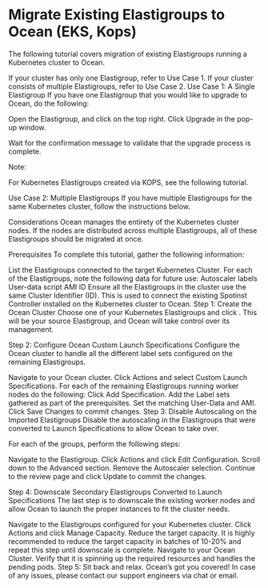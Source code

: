 # Migrate Existing Elastigroups to Ocean (EKS, Kops)

The following tutorial covers migration of existing Elastigroups running a Kubernetes cluster to Ocean.

If your cluster has only one Elastigroup, refer to Use Case 1.
If your cluster consists of multiple Elastigroups, refer to Use Case 2.
Use Case 1: A Single Elastigroup
If you have one Elastigroup that you would like to upgrade to Ocean, do the following:

Open the Elastigroup, and click  on the top right.
Click Upgrade in the pop-up window.

Wait for the confirmation message to validate that the upgrade process is complete.

Note:

For Kubernetes Elastigroups created via KOPS, see the following tutorial.

Use Case 2: Multiple Elastigroups
If you have multiple Elastigroups for the same Kubernetes cluster, follow the instructions below.

Considerations
Ocean manages the entirety of the Kubernetes cluster nodes. If the nodes are distributed across multiple Elastigroups, all of these Elastigroups should be migrated at once.

Prerequisites
To complete this tutorial, gather the following information:

List the Elastigroups connected to the target Kubernetes Cluster.
For each of the Elastigroups, note the following data for future use:
Autoscaler labels
User-data script
AMI ID
Ensure all the Elastigroups in the cluster use the same Cluster Identifier (ID). This is used to connect the existing Spotinst Controller installed on the Kubernetes cluster to Ocean.
Step 1: Create the Ocean Cluster
Choose one of your Kubernetes Elastigroups and click . This will be your source Elastigroup, and Ocean will take control over its management.

Step 2: Configure Ocean Custom Launch Specifications
Configure the Ocean cluster to handle all the different label sets configured on the remaining Elastigroups.

Navigate to your Ocean cluster.
Click Actions and select Custom Launch Specifications.
For each of the remaining Elastigroups running worker nodes do the following:
Click Add Specification.
Add the Label sets gathered as part of the prerequisites.
Set the matching User-Data and AMI.
Click Save Changes to commit changes.
Step 3: Disable Autoscaling on the Imported Elastigroups
Disable the autoscaling in the Elastigroups that were converted to Launch Specifications to allow Ocean to take over.

For each of the groups, perform the following steps:

Navigate to the Elastigroup.
Click Actions and click Edit Configuration.
Scroll down to the Advanced section.
Remove the Autoscaler selection.
Continue to the review page and click Update to commit the changes.

Step 4: Downscale Secondary Elastigroups Converted to Launch Specifications
The last step is to downscale the existing worker nodes and allow Ocean to launch the proper instances to fit the cluster needs.

Navigate to the Elastigroups configured for your Kubernetes cluster.
Click Actions and click Manage Capacity.
Reduce the target capacity.
It is highly recommended to reduce the target capacity in batches of 10-20% and repeat this step until downscale is complete.
Navigate to your Ocean Cluster. Verify that it is spinning up the required resources and handles the pending pods.
Step 5: Sit back and relax. Ocean’s got you covered!
In case of any issues, please contact our support engineers via chat or email.
